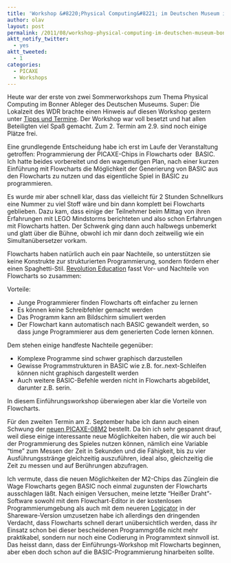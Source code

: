 ```yaml
---
title: 'Workshop &#8220;Physical Computing&#8221; im Deutschen Museum in Bonn'
author: olav
layout: post
permalink: /2011/08/workshop-physical-computing-im-deutschen-museum-bonn/
aktt_notify_twitter:
  - yes
aktt_tweeted:
  - 1
categories:
  - PICAXE
  - Workshops
---
```

Heute war der erste von zwei Sommerworkshops zum Thema Physical Computing im Bonner Ableger des Deutschen Museums. Super: Die Lokalzeit des WDR brachte einen Hinweis auf diesen Workshop gestern unter [Tipps und Termine][1]. Der Workshop war voll besetzt und hat allen Beteiligten viel Spaß gemacht. Zum 2. Termin am 2.9. sind noch einige Plätze frei.

Eine grundlegende Entscheidung habe ich erst im Laufe der Veranstaltung getroffen: Programmierung der PICAXE-Chips in Flowcharts oder  BASIC. Ich hatte beides vorbereitet und den wagemutigen Plan, nach einer kurzen Einführung mit Flowcharts die Möglichkeit der Generierung von BASIC aus den Flowcharts zu nutzen und das eigentliche Spiel in BASIC zu programmieren.

Es wurde mir aber schnell klar, dass das vielleicht für 2 Stunden Schnellkurs eine Nummer zu viel Stoff wäre und bin dann komplett bei Flowcharts geblieben. Dazu kam, dass einige der Teilnehmer beim Mittag von ihren Erfahrungen mit LEGO Mindstorms berichteten und also schon Erfahrungen mit Flowcharts hatten. Der Schwenk ging dann auch halbwegs unbemerkt und glatt über die Bühne, obwohl ich mir dann doch zeitweilig wie ein Simultanübersetzer vorkam.

Flowcharts haben natürlich auch ein paar Nachteile, so unterstützen sie keine Konstrukte zur strukturierten Programmierung, sondern fördern eher einen Spaghetti-Stil. [Revolution Education][2] fasst Vor- und Nachteile von Flowcharts so zusammen:

Vorteile:

  * Junge Programmierer finden Flowcharts oft einfacher zu lernen
  * Es können keine Schreibfehler gemacht werden
  * Das Programm kann am Bildschirm simuliert werden
  * Der Flowchart kann automatisch nach BASIC gewandelt werden, so dass junge Programmierer aus dem generierten Code lernen können.

Dem stehen einige handfeste Nachteile gegenüber:

  * Komplexe Programme sind schwer graphisch darzustellen
  * Gewisse Programmstrukturen in BASIC wie z.B. for..next-Schleifen können nicht graphisch dargestellt werden
  * Auch weitere BASIC-Befehle werden nicht in Flowcharts abgebildet, darunter z.B. serin.

In diesem Einführungsworkshop überwiegen aber klar die Vorteile von Flowcharts.

Für den zweiten Termin am 2. September habe ich dann auch einen Schwung der <a title="PDF zu den neuen M2-Modellen" href="http://www.rev-ed.co.uk/docs/picaxem2.pdf" target="_blank">neuen PICAXE-08M2</a> bestellt. Da bin ich sehr gespannt drauf, weil diese einige interessante neue Möglichkeiten haben, die wir auch bei der Programmierung des Spieles nutzen können, nämlich eine Variable &#8220;time&#8221; zum Messen der Zeit in Sekunden und die Fähigkeit, bis zu vier Ausführungsstränge gleichzeitig auszuführen, ideal also, gleichzeitig die Zeit zu messen und auf Berührungen abzufragen.

Ich vermute, dass die neuen Möglichkeiten der M2-Chips das Zünglein die Wage Flowcharts gegen BASIC noch einmal zugunsten der Flowcharts ausschlagen läßt. Nach einigen Versuchen, meine letzte &#8220;Heißer Draht&#8221;-Software sowohl mit dem Flowchart-Editor in der kostenlosen Programmierumgebung als auch mit dem neueren <a title="PDF zu Logicator for PIC® and PICAXE® micros (version 3)" href="http://www.rev-ed.co.uk/docs/cat_06.pdf" target="_blank">Logicator</a> in der Shareware-Version umzusetzen habe ich allerdings den dringenden Verdacht, dass Flowcharts schnell derart unübersichtlich werden, dass ihr Einsatz schon bei dieser bescheidenen Programmgröße nicht mehr praktikabel, sondern nur noch eine Codierung in Programmtext sinnvoll ist. Das heisst dann, dass der Einführungs-Workshop mit Flowcharts beginnen, aber eben doch schon auf die BASIC-Programmierung hinarbeiten sollte.

 [1]: http://www.wdr.de/mediathek/html/regional/rueckschau/2011/08/22/lokalzeit_bonn.xml?noscript=true&offset=1273&autoPlay=true&#flashPlayer
 [2]: http://www.rev-ed.co.uk/picaxe/flowchart.htm